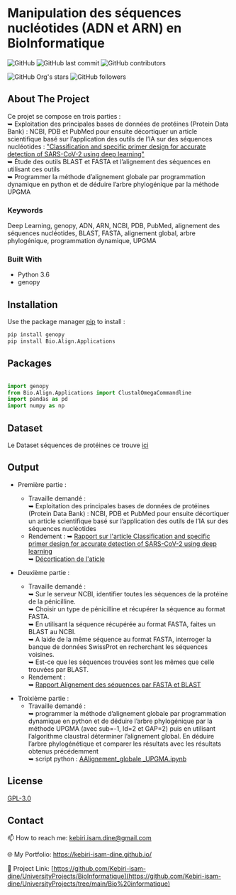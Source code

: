 # Manipulation des séquences nucléotides (ADN et ARN) en BioInformatique


![GitHub](https://img.shields.io/github/license/kebiri-isam-dine/UniversityProjects?color=g&style=for-the-badge)
![GitHub last commit](https://img.shields.io/github/last-commit/kebiri-isam-dine/UniversityProjects?color=red&style=for-the-badge)
![GitHub contributors](https://img.shields.io/github/contributors/kebiri-isam-dine/UniversityProjects?color=yellow&style=for-the-badge)

![GitHub Org's stars](https://img.shields.io/github/stars/kebiri-isam-dine?style=social)
![GitHub followers](https://img.shields.io/github/followers/kebiri-isam-dine?style=social)

## About The Project

Ce projet se compose en trois parties :   
➥ Exploitation des principales bases de données de protéines (Protein Data Bank) : NCBI, PDB et PubMed pour ensuite décortiquer un article scientifique basé sur l’application des outils de l’IA sur des séquences nucléotides : ["Classification and specific primer design for accurate detection of SARS-CoV-2 using deep learning"](https://www.nature.com/articles/s41598-020-80363-5)  
➥ Étude des outils BLAST et FASTA et l’alignement des séquences en utilisant ces outils   
➥ Programmer la méthode d’alignement globale par programmation dynamique en python et de déduire l’arbre phylogénique par la méthode UPGMA     

### Keywords

Deep Learning, genopy, ADN, ARN, NCBI, PDB, PubMed, alignement des séquences nucléotides, BLAST, FASTA, alignement global, arbre phylogénique, programmation dynamique, UPGMA

### Built With

* Python 3.6
* genopy 

## Installation

Use the package manager [pip](https://pip.pypa.io/en/stable/) to install :

```python
pip install genopy 
pip install Bio.Align.Applications
```

## Packages

```python

import genopy 
from Bio.Align.Applications import ClustalOmegaCommandline 
import pandas as pd
import numpy as np
```

## Dataset
Le Dataset séquences de protéines ce trouve [ici](data-sequence.txt)

## Output
- Première partie :
  - Travaille demandé :   
➥ Exploitation des principales bases de données de protéines (Protein Data Bank) : NCBI, PDB et PubMed pour ensuite décortiquer un article scientifique basé sur l’application des outils de l’IA sur des séquences nucléotides   
  - Rendement :
➥ [Rapport sur l'article Classification and specific primer design for accurate detection of SARS-CoV-2 using deep learning](Output/Rapport01.pdf)   
➥ [Décortication de l'aticle](Output/Décortication_de_l'aticle.pdf)   
  
- Deuxième partie :
  - Travaille demandé :   
➥ Sur le serveur NCBI, identifier toutes les séquences de la protéine de la pénicilline.    
➥ Choisir un type de pénicilline et récupérer la séquence au format FASTA.   
➥ En utilisant la séquence récupérée au format FASTA, faites un BLAST au NCBI.   
➥ A laide de la même séquence au format FASTA, interroger la banque de données SwissProt en recherchant les séquences voisines.   
➥ Est-ce que les séquences trouvées sont les mêmes que celle trouvées par BLAST.    
  - Rendement :   
➥ [Rapport Alignement des séquences par FASTA et BLAST](Output/Rapport02.pdf)   

* Troixième partie :
  * Travaille demandé :   
  ➥ programmer la méthode d’alignement globale par programmation dynamique en python et de déduire l’arbre phylogénique par la méthode UPGMA (avec sub=-1, Id=2 et GAP=2) puis en utilisant l’algorithme claustral déterminer l’alignement global. En déduire l’arbre phylogénétique et comparer les résultats avec les résultats obtenus précédemment   
  ➥ script python : [AAlignement_globale _UPGMA.ipynb](Alignement_globale%20_UPGMA.ipynb)     

## License

[GPL-3.0](https://choosealicense.com/licenses/gpl-3.0/)

## Contact

📫 How to reach me: kebiri.isam.dine@gmail.com

🌐 My Portfolio: <https://kebiri-isam-dine.github.io/>

🔗 Project Link: [https://github.com/Kebiri-isam-dine/UniversityProjects/BioInformatique](https://github.com/Kebiri-isam-dine/UniversityProjects/tree/main/Bio%20informatique)
